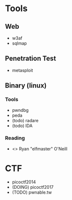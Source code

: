 # Tools
## Web
- w3af
- sqlmap
## Penetration Test
- metasploit
## Binary (linux)
### Tools
- pwndbg
- peda
- (todo) radare
- (todo) IDA
### Reading
- <<Learning Linux Binary Analysis>> Ryan "elfmaster" O'Neill

# CTF
- picoctf2014
- (DOING) picoctf2017
- (TODO) pwnable.tw

